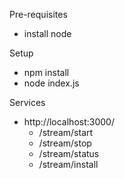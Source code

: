 Pre-requisites
- install node


Setup
- npm install
- node index.js


Services
- http://localhost:3000/
	- /stream/start
	- /stream/stop
	- /stream/status
	- /stream/install